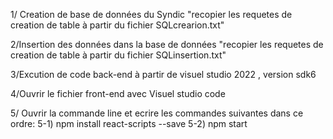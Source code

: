 1/ Creation de base de données du Syndic "recopier les requetes de creation de table à partir du fichier SQLcrearion.txt"



2/Insertion des données dans la base de données "recopier les requetes de creation de table à partir du fichier SQLinsertion.txt"



3/Excution de code back-end à partir de visuel studio 2022 , version sdk6 


4/Ouvrir le fichier front-end avec Visuel studio code 




5/ Ouvrir la commande line et ecrire les commandes suivantes dans ce ordre:
5-1) npm install react-scripts --save
5-2) npm start


